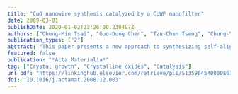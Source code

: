 ```yaml
---
title: "CuO nanowire synthesis catalyzed by a CoWP nanofilter"
date: 2009-03-01
publishDate: 2020-01-02T23:26:00.238497Z
authors: ["Chung-Min Tsai", "Guo-Dung Chen", "Tzu-Chun Tseng", "Chung-Yang Lee", "Chi-Te Huang", "Wan-Yu Tsai", "Wei-Chang Yang", "Ming-Shih Yeh", "Tri-Rung Yew"]
publication_types: ["2"]
abstract: "This paper presents a new approach to synthesizing self-aligned, uniform single-crystal cupric oxide (CuO) nanowires on a Cu-based multilayer on SiO2/Si. The key is to introduce CoWP as a nanoﬁlter to catalyze CuO-nanowire synthesis simply by calcination at 400 °C in air. The CuO nanowires (diameter: 10–50 nm, length: 7 lm) exhibit low resistivity (10–60 X cm), a low turn-on ﬁeld (4.5 V lmÀ1) and a high ﬁeld-enhancement factor ($1400)."
featured: false
publication: "*Acta Materialia*"
tag: ["Crystal growth", "Crystalline oxides", "Catalysis"]
url_pdf: "https://linkinghub.elsevier.com/retrieve/pii/S1359645408008616"
doi: "10.1016/j.actamat.2008.12.003"
---
```

